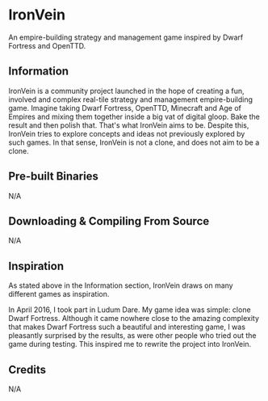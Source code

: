 # IronVein

An empire-building strategy and management game inspired by Dwarf Fortress and OpenTTD.

## Information

IronVein is a community project launched in the hope of creating a fun, involved and complex real-tile strategy and management empire-building game. Imagine taking Dwarf Fortress, OpenTTD, Minecraft and Age of Empires and mixing them together inside a big vat of digital gloop. Bake the result and then polish that. That's what IronVein aims to be. Despite this, IronVein tries to explore concepts and ideas not previously explored by such games. In that sense, IronVein is not a clone, and does not aim to be a clone.

## Pre-built Binaries

N/A

## Downloading & Compiling From Source

N/A

## Inspiration

As stated above in the Information section, IronVein draws on many different games as inspiration.

In April 2016, I took part in Ludum Dare. My game idea was simple: clone Dwarf Fortress. Although it came nowhere close to the amazing complexity that makes Dwarf Fortress such a beautiful and interesting game, I was pleasantly surprised by the results, as were other people who tried out the game during testing. This inspired me to rewrite the project into IronVein.

## Credits

N/A
